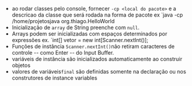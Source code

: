 - ao rodar classes pelo console, fornecer `-cp <local do pacote>` e a descricao da classe que será rodada na forma de pacote ex `java -cp /home/projetosjava org.thiago.HelloWorld 
- Inicialização de `array` de String preenche com `null`.
- Arrays podem ser inicializadas com espaços determinados por expressões ex. `int[] vetor = new int[Scanner.nextInt()];
- Funções de instância `Scanner.nextInt()`não retiram caracteres de controle -- como Enter --  do Input Buffer. 
- variáveis de instância são inicializados automaticamente ao construir objetos
- valores de variáveis`final` são definidas somente na declaração ou nos construtores de instance variables